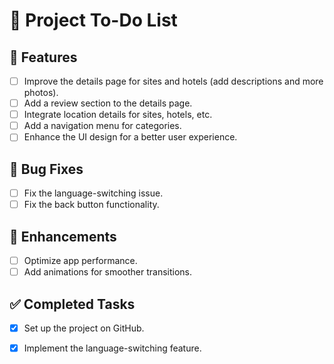 # 📌 Project To-Do List

## 🚀 Features
- [ ] Improve the details page for sites and hotels (add descriptions and more photos).
- [ ] Add a review section to the details page.
- [ ] Integrate location details for sites, hotels, etc.
- [ ] Add a navigation menu for categories.
- [ ] Enhance the UI design for a better user experience.

## 🐛 Bug Fixes
- [ ] Fix the language-switching issue.
- [ ] Fix the back button functionality.

## 🔧 Enhancements
- [ ] Optimize app performance.
- [ ] Add animations for smoother transitions.

## ✅ Completed Tasks
- [x] Set up the project on GitHub.
- [x] Implement the language-switching feature.  

